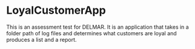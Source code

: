 # LoyalCustomerApp
 This is an assessment test for DELMAR. It is an application that takes in a folder path of log files and determines what customers are loyal and produces a list and a report.
